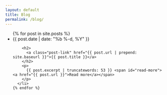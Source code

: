 ```yaml
---
layout: default
title: Blog
permalink: /blog/
---
```


<div class="home">

  <ul class="post-list">
    {% for post in site.posts %}
      <li>
        <span class="post-meta">{{ post.date | date: "%b %-d, %Y" }}</span>

        <h2>
          <a class="post-link" href="{{ post.url | prepend: site.baseurl }}">{{ post.title }}</a>
        </h2>
        <p>
          {{ post.excerpt | truncatewords: 53 }} <span id="read-more"><a href="{{ post.url }}">Read more</a></span>
        </p>
      </li>
    {% endfor %}
  </ul>

</div>
